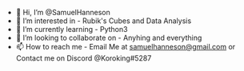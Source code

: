- 👋 Hi, I’m @SamuelHanneson
- 👀 I’m interested in - Rubik's Cubes and Data Analysis
- 🌱 I’m currently learning  - Python3
- 💞️ I’m looking to collaborate on - Anyhing and everything
- 📫 How to reach me - Email Me at samuelhanneson@gmail.com or Contact me on Discord @Koroking#5287

<!---
SamuelHanneson/SamuelHanneson is a ✨ special ✨ repository because its `README.md` (this file) appears on your GitHub profile.
You can click the Preview link to take a look at your changes.
--->
